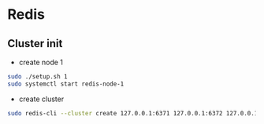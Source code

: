 # Redis

## Cluster init

- create node 1

```bash
sudo ./setup.sh 1
sudo systemctl start redis-node-1
```

- create cluster

```bash
sudo redis-cli --cluster create 127.0.0.1:6371 127.0.0.1:6372 127.0.0.1:6373 127.0.0.1:6374 127.0.0.1:6375 127.0.0.1:6376
```
